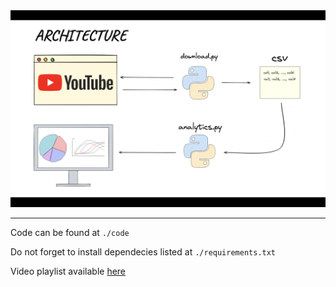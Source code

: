 <div align="center">
  <img src="./architecture.png"><br>
</div>

---

Code can be found at `./code`

Do not forget to install dependecies listed at `./requirements.txt`

Video playlist available [here](https://youtube.com/playlist?list=PLeOoFBQ0kLpM1GHm4qhxRPF4A8WdlTwsA)
